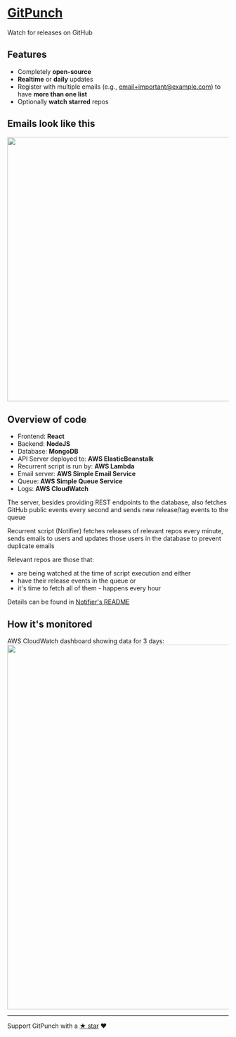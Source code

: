 # [GitPunch](https://gitpunch.com)

Watch for releases on GitHub

## Features

- Completely **open-source**
- **Realtime** or **daily** updates
- Register with multiple emails (e.g., email+important@example.com) to have **more than one list**
- Optionally **watch starred** repos

## Emails look like this
<img src="https://raw.githubusercontent.com/vfeskov/gitpunch/master/client/public/email.png" width="600px" />

## Overview of code

- Frontend: **React**
- Backend: **NodeJS**
- Database: **MongoDB**
- API Server deployed to: **AWS ElasticBeanstalk**
- Recurrent script is run by: **AWS Lambda**
- Email server: **AWS Simple Email Service**
- Queue: **AWS Simple Queue Service**
- Logs: **AWS CloudWatch**

The server, besides providing REST endpoints to the database, also fetches GitHub public events every second and sends new release/tag events to the queue

Recurrent script (Notifier) fetches releases of relevant repos every minute, sends emails to users and updates those users in the database to prevent duplicate emails

Relevant repos are those that:

- are being watched at the time of script execution and either
- have their release events in the queue or
- it's time to fetch all of them - happens every hour

Details can be found in [Notifier's README](https://github.com/vfeskov/gitpunch/blob/master/notifier/README.md)

## How it's monitored
AWS CloudWatch dashboard showing data for 3 days:<br/>
<img src="https://raw.githubusercontent.com/vfeskov/gitpunch/master/monitoring.png" width="828px" />

----------

Support GitPunch with a [&#9733; star](https://github.com/vfeskov/gitpunch) ♥

